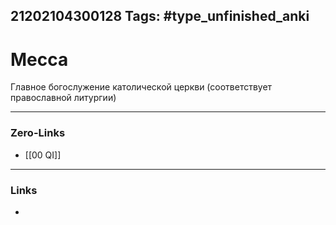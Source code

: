 21202104300128
Tags: #type_unfinished_anki
---
# Месса

Главное богослужение католической церкви (соответствует православной литургии)

---
### Zero-Links
- [[00 QI]]
---
### Links
-